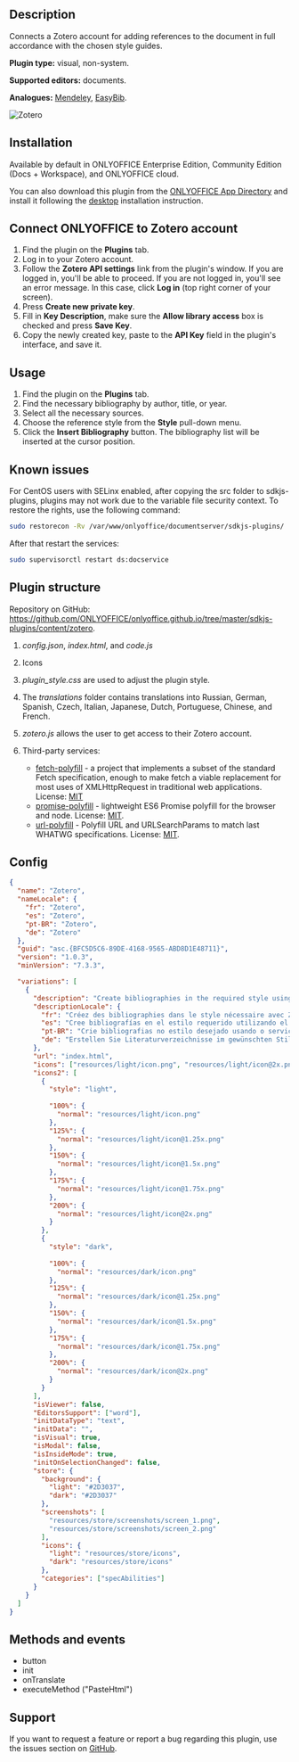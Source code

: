 ## Description

Connects a Zotero account for adding references to the document in full accordance with the chosen style guides.

**Plugin type:** visual, non-system.

**Supported editors:** documents.

**Analogues:** [Mendeley](https://github.com/ONLYOFFICE/onlyoffice.github.io/tree/master/sdkjs-plugins/content/mendeley), [EasyBib](https://github.com/ONLYOFFICE/onlyoffice.github.io/tree/master/sdkjs-plugins/content/easybib).

![Zotero](/assets/images/plugins/gifs/zotero.gif)

## Installation

Available by default in ONLYOFFICE Enterprise Edition, Community Edition (Docs + Workspace), and ONLYOFFICE cloud.

You can also download this plugin from the [ONLYOFFICE App Directory](https://www.onlyoffice.com/en/app-directory/zotero) and install it following the [desktop](../../Installing/ONLYOFFICE%20Desktop%20Editors/index.md) installation instruction.

## Connect ONLYOFFICE to Zotero account

1. Find the plugin on the **Plugins** tab.
2. Log in to your Zotero account.
3. Follow the **Zotero API settings** link from the plugin's window. If you are logged in, you'll be able to proceed. If you are not logged in, you'll see an error message. In this case, click **Log in** (top right corner of your screen).
4. Press **Create new private key**.
5. Fill in **Key Description**, make sure the **Allow library access** box is checked and press **Save Key**.
6. Copy the newly created key, paste to the **API Key** field in the plugin's interface, and save it.

## Usage

1. Find the plugin on the **Plugins** tab.
2. Find the necessary bibliography by author, title, or year.
3. Select all the necessary sources.
4. Choose the reference style from the **Style** pull-down menu.
5. Click the **Insert Bibliography** button. The bibliography list will be inserted at the cursor position.

## Known issues

For CentOS users with SELinx enabled, after copying the src folder to sdkjs-plugins, plugins may not work due to the variable file security context. To restore the rights, use the following command:

``` sh
sudo restorecon -Rv /var/www/onlyoffice/documentserver/sdkjs-plugins/
```

After that restart the services:

``` sh
sudo supervisorctl restart ds:docservice
```

## Plugin structure

Repository on GitHub: <https://github.com/ONLYOFFICE/onlyoffice.github.io/tree/master/sdkjs-plugins/content/zotero>.

1. *config.json*, *index.html*, and *code.js*

2. Icons

3. *plugin\_style.css* are used to adjust the plugin style.

4. The *translations* folder contains translations into Russian, German, Spanish, Czech, Italian, Japanese, Dutch, Portuguese, Chinese, and French.

5. *zotero.js* allows the user to get access to their Zotero account.

6. Third-party services:

   - [fetch-polyfill](https://github.com/github/fetch) - a project that implements a subset of the standard Fetch specification, enough to make fetch a viable replacement for most uses of XMLHttpRequest in traditional web applications. License: [MIT](https://github.com/ONLYOFFICE/onlyoffice.github.io/blob/master/sdkjs-plugins/content/zotero/licenses/fetch-polyfill.license)
   - [promise-polyfill](https://github.com/taylorhakes/promise-polyfill) - lightweight ES6 Promise polyfill for the browser and node. License: [MIT](https://github.com/ONLYOFFICE/onlyoffice.github.io/blob/master/sdkjs-plugins/content/zotero/licenses/promise-polyfill.license).
   - [url-polyfill](https://github.com/lifaon74/url-polyfill) - Polyfill URL and URLSearchParams to match last WHATWG specifications. License: [MIT](https://github.com/ONLYOFFICE/onlyoffice.github.io/blob/master/sdkjs-plugins/content/zotero/licenses/url-polyfill.license).

## Config

``` json
{
  "name": "Zotero",
  "nameLocale": {
    "fr": "Zotero",
    "es": "Zotero",
    "pt-BR": "Zotero",
    "de": "Zotero"
  },
  "guid": "asc.{BFC5D5C6-89DE-4168-9565-ABD8D1E48711}",
  "version": "1.0.3",
  "minVersion": "7.3.3",

  "variations": [
    {
      "description": "Create bibliographies in the required style using Zotero service.",
      "descriptionLocale": {
        "fr": "Créez des bibliographies dans le style nécessaire avec Zotero.",
        "es": "Cree bibliografías en el estilo requerido utilizando el servicio Zotero.",
        "pt-BR": "Crie bibliografias no estilo desejado usando o serviço Zotero.",
        "de": "Erstellen Sie Literaturverzeichnisse im gewünschten Stil mittels Zotero."
      },
      "url": "index.html",
      "icons": ["resources/light/icon.png", "resources/light/icon@2x.png"],
      "icons2": [
        {
          "style": "light",
                        
          "100%": {
            "normal": "resources/light/icon.png"
          },
          "125%": {
            "normal": "resources/light/icon@1.25x.png"
          },
          "150%": {
            "normal": "resources/light/icon@1.5x.png"
          },
          "175%": {
            "normal": "resources/light/icon@1.75x.png"
          },
          "200%": {
            "normal": "resources/light/icon@2x.png"
          }
        },
        {
          "style": "dark",
                        
          "100%": {
            "normal": "resources/dark/icon.png"
          },
          "125%": {
            "normal": "resources/dark/icon@1.25x.png"
          },
          "150%": {
            "normal": "resources/dark/icon@1.5x.png"
          },
          "175%": {
            "normal": "resources/dark/icon@1.75x.png"
          },
          "200%": {
            "normal": "resources/dark/icon@2x.png"
          }
        }
      ],
      "isViewer": false,
      "EditorsSupport": ["word"],
      "initDataType": "text",
      "initData": "",
      "isVisual": true,
      "isModal": false,
      "isInsideMode": true,
      "initOnSelectionChanged": false,
      "store": {
        "background": {
          "light": "#2D3037",
          "dark": "#2D3037"
        },
        "screenshots": [
          "resources/store/screenshots/screen_1.png",
          "resources/store/screenshots/screen_2.png"
        ],
        "icons": {
          "light": "resources/store/icons",
          "dark": "resources/store/icons"
        },
        "categories": ["specAbilities"]
      }
    }
  ]
}
```

## Methods and events

- button
- init
- onTranslate
- executeMethod ("PasteHtml")

## Support

If you want to request a feature or report a bug regarding this plugin, use the issues section on [GitHub](https://github.com/ONLYOFFICE/onlyoffice.github.io/issues).
